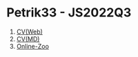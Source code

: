 # Petrik33 - JS2022Q3
1. [CV(Web)](https://petrik33.github.io/rsschool-cv/CV)
2. [CV(MD)](https://petrik33.github.io/rsschool-cv/CV/README.md)
3. [Online-Zoo](https://petrik33.github.io/rsschool-cv/online-zoo/Pages/Main)
